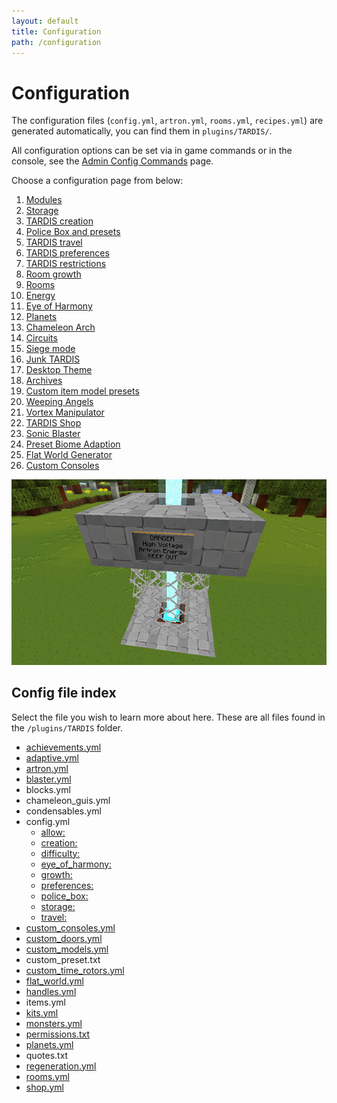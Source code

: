 ```yaml
---
layout: default
title: Configuration
path: /configuration
---
```


# Configuration

The configuration files (`config.yml`, `artron.yml`, `rooms.yml`, `recipes.yml`) are generated automatically, you can find them
in `plugins/TARDIS/`.

All configuration options can be set via in game commands or in the console, see
the [Admin Config Commands](/commands/config) page.

Choose a configuration page from below:

1. [Modules](/modules)
2. [Storage](/configuration/storage)
3. [TARDIS creation](/configuration/creation)
4. [Police Box and presets](/configuration/preset)
5. [TARDIS travel](/configuration/travel)
6. [TARDIS preferences](/configuration/prefs)
7. [TARDIS restrictions](/configuration/allow)
8. [Room growth](/configuration/growth)
9. [Rooms](/configuration/rooms)
10. [Energy](/configuration/energy)
11. [Eye of Harmony](/configuration/eye-of-harmony)
12. [Planets](/configuration/planets)
13. [Chameleon Arch](/chameleon-arch#chameleon-arch-configuration)
14. [Circuits](/circuit-use#configuration-options)
15. [Siege mode](/siege-mode#configuration)
16. [Junk TARDIS](/junk-tardis#config-options)
17. [Desktop Theme](/desktop-theme#config-options)
18. [Archives](/archive#config-options)
19. [Custom item model presets](/custom-model-presets)
20. [Weeping Angels](/configuration/monsters)
21. [Vortex Manipulator](/modules/vortex-manipulator#configuration)
22. [TARDIS Shop](/modules/tardis-shop#config-options)
23. [Sonic Blaster](/modules/sonic-blaster#configuration)
24. [Preset Biome Adaption](/adaptive-presets)
25. [Flat World Generator](/modules/generators#configurable-flat-world)
26. [Custom Consoles](/custom-consoles)

![Recharger](/images/docs/recharger.jpg)

## Config file index

Select the file you wish to learn more about here. These are all files found in the `/plugins/TARDIS` folder.

* [achievements.yml](/achievements.md#customising-achievements)
* [adaptive.yml](/adaptive-presets.mdx)
* [artron.yml](/configuration/energy.mdx)
* [blaster.yml](/modules/sonic-blaster.md#configuration)
* blocks.yml
* chameleon_guis.yml
* condensables.yml
* config.yml
  * [allow:](/configuration/allow.mdx)
  * [creation:](/configuration/creation.mdx)
  * [difficulty:](/configuration/difficulty.mdx)
  * [eye_of_harmony:](/configuration/eye-of-harmony.mdx)
  * [growth:](/configuration/growth.mdx)
  * [preferences:](/configuration/prefs.mdx)
  * [police_box:](/configuration/preset.mdx)
  * [storage:](/configuration/storage.mdx)
  * [travel:](/configuration/travel.mdx)
* [custom_consoles.yml](custom-consoles.md)
* [custom_doors.yml](custom-doors.mdx)
* [custom_models.yml](custom-model-presets.md)
* custom_preset.txt
* [custom_time_rotors.yml](custom-rotors.mdx)
* [flat_world.yml](/modules/generators.md#configurable-flat-world)
* [handles.yml](handles.md#config-options)
* items.yml
* [kits.yml](kits.md#configuring-kits)
* [monsters.yml](/modules/weeping-angels/config.md)
* [permissions.txt](add-permissions.md)
* [planets.yml](/configuration/planets.mdx)
* quotes.txt
* [regeneration.yml](/modules/regeneration.mdx#configuration-options)
* [rooms.yml](/configuration/rooms.md)
* [shop.yml](/modules/tardis-shop.mdx#config-options)
